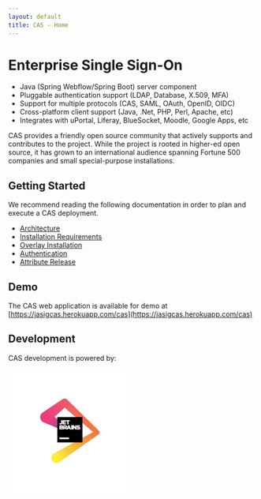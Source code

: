 ```yaml
---
layout: default
title: CAS - Home
---
```


# Enterprise Single Sign-On

* Java (Spring Webflow/Spring Boot) server component
* Pluggable authentication support (LDAP, Database, X.509, MFA)
* Support for multiple protocols (CAS, SAML, OAuth, OpenID, OIDC)
* Cross-platform client support (Java, .Net, PHP, Perl, Apache, etc)
* Integrates with uPortal, Liferay, BlueSocket, Moodle, Google Apps, etc

CAS provides a friendly open source community that actively supports and contributes to the project.
While the project is rooted in higher-ed open source, it has grown to an international audience spanning
Fortune 500 companies and small special-purpose installations.


## Getting Started

We recommend reading the following documentation in order to plan and execute a CAS deployment.

* [Architecture](planning/Architecture.html)
* [Installation Requirements](planning/Installation-Requirements.html)
* [Overlay Installation](installation/Maven-Overlay-Installation.html)
* [Authentication](installation/Configuring-Authentication-Components.html)
* [Attribute Release](integration/Attribute-Release.html)

## Demo

The CAS web application is available for demo at [https://jasigcas.herokuapp.com/cas](https://jasigcas.herokuapp.com/cas)

## Development

CAS development is powered by: <br/>

<a href="http://www.jetbrains.com/idea/" target="_blank"><img src="../images/intellijidea.gif" valign="middle" style="vertical-align:middle"></a>

